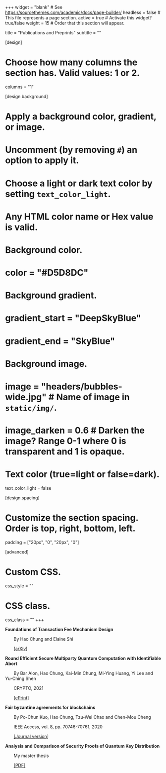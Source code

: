 +++
widget = "blank"  # See https://sourcethemes.com/academic/docs/page-builder/
headless = false  # This file represents a page section.
active = true  # Activate this widget? true/false
weight = 15  # Order that this section will appear.

title = "Publications and Preprints"
subtitle = ""

[design]
  # Choose how many columns the section has. Valid values: 1 or 2.
  columns = "1"

[design.background]
  # Apply a background color, gradient, or image.
  #   Uncomment (by removing `#`) an option to apply it.
  #   Choose a light or dark text color by setting `text_color_light`.
  #   Any HTML color name or Hex value is valid.

  # Background color.
  # color = "#D5D8DC"
  
  # Background gradient.
  # gradient_start = "DeepSkyBlue"
  # gradient_end = "SkyBlue"
  
  # Background image.
  # image = "headers/bubbles-wide.jpg"  # Name of image in `static/img/`.
  # image_darken = 0.6  # Darken the image? Range 0-1 where 0 is transparent and 1 is opaque.

  # Text color (true=light or false=dark).
  text_color_light = false

[design.spacing]
  # Customize the section spacing. Order is top, right, bottom, left.
  padding = ["20px", "0", "20px", "0"]

[advanced]
 # Custom CSS. 
 css_style = ""
 
 # CSS class.
 css_class = ""
+++

**Foundations of Transaction Fee Mechanism Design**

  &nbsp;&nbsp;&nbsp;&nbsp;&nbsp;&nbsp;
  By Hao Chung and Elaine Shi

  &nbsp;&nbsp;&nbsp;&nbsp;&nbsp;&nbsp;
  [\[arXiv\]](https://arxiv.org/abs/2111.03151)

**Round Efficient Secure Multiparty Quantum Computation with Identifiable Abort**

  &nbsp;&nbsp;&nbsp;&nbsp;&nbsp;&nbsp;
  By Bar Alon, Hao Chung, Kai-Min Chung, Mi-Ying Huang, Yi Lee and Yu-Ching Shen

  &nbsp;&nbsp;&nbsp;&nbsp;&nbsp;&nbsp;
  CRYPTO, 2021

  &nbsp;&nbsp;&nbsp;&nbsp;&nbsp;&nbsp;
[\[ePrint\]](https://eprint.iacr.org/2020/1464)

**Fair byzantine agreements for blockchains**

  &nbsp;&nbsp;&nbsp;&nbsp;&nbsp;&nbsp;
  By Po-Chun Kuo, Hao Chung, Tzu-Wei Chao and Chen-Mou Cheng

  &nbsp;&nbsp;&nbsp;&nbsp;&nbsp;&nbsp;
  IEEE Access, vol. 8, pp. 70746-70761, 2020

  &nbsp;&nbsp;&nbsp;&nbsp;&nbsp;&nbsp;
[\[Journal version\]](https://ieeexplore.ieee.org/document/9062491?source=authoralert)


**Analysis and Comparison of Security Proofs of Quantum Key Distribution**

  &nbsp;&nbsp;&nbsp;&nbsp;&nbsp;&nbsp;
  My master thesis
  
  &nbsp;&nbsp;&nbsp;&nbsp;&nbsp;&nbsp;
[\[PDF\]](/files/ntumasterthesis.pdf)
